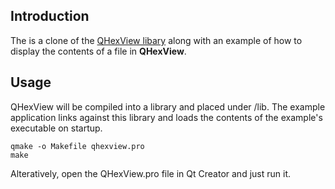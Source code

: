 Introduction
------------

The is a clone of the [QHexView libary](http://code.google.com/p/qhexview/) along with an example of how to display the contents of a file in __QHexView__.

Usage
-----

QHexView will be compiled into a library and placed under /lib. The example application links against this library and loads the contents of the example's executable on startup.

```
qmake -o Makefile qhexview.pro
make
```

Alteratively, open the QHexView.pro file in Qt Creator and just run it. 

